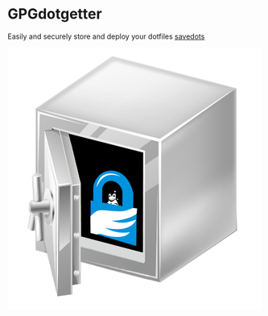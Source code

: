 # GPGdotgetter
Easily and securely store and deploy your dotfiles
[savedots](https://savedots.me)

![alt text](./res/safe.png)




